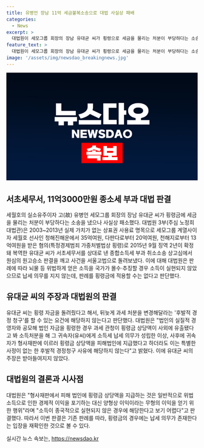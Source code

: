 ```yaml
---
title: 유병언 장남 11억 세금불복소송으로 대법 사실상 패배
categories:
  - News
excerpt: >
  대법원이 세모그룹 회장의 장남 유대균 씨가 횡령으로 세금을 물리는 처분이 부당하다는 소송에서 패소 판결을 내렸다. 유씨는 2015년 징역 2년을 선고받아 복역한 후 세무조사를 받고 11억3000만원의 종합소득세를 부과받았는데, 이미 일부 횡령금을 반환한 상황임에도 과세 당국이 이를 고려하지 않았다고 주장했다. 그러나 대법원은 횡령금 반환으로 세금 부과를 취소할 수 없다고 판단했다.
feature_text: >
  대법원이 세모그룹 회장의 장남 유대균 씨가 횡령으로 세금을 물리는 처분이 부당하다는 소송에서 패소 판결을 내렸다. 유씨는 2015년 징역 2년을 선고받아 복역한 후 세무조사를 받고 11억3000만원의 종합소득세를 부과받았는데, 이미 일부 횡령금을 반환한 상황임에도 과세 당국이 이를 고려하지 않았다고 주장했다. 그러나 대법원은 횡령금 반환으로 세금 부과를 취소할 수 없다고 판단했다.
image: '/assets/img/newsdao_breakingnews.jpg'
---
```


<p><img src="/assets/img/newsdao_breakingnews.jpg" alt="bookingtag 속보" /></p>

<h2 data-ke-size="size26">서초세무서, 11억3000만원 종소세 부과 대법 판결</h2>

<p data-ke-size="size16">세월호의 실소유주이자 고(故) 유병언 세모그룹 회장의 장남 유대균 씨가 횡령금에 세금을 물리는 처분이 부당하다는 소송을 냈으나 사실상 패소했다. 대법원 3부(주심 노정희 대법관)은 2003~2013년 실제 가치가 없는 상표권 사용료 명목으로 세모그룹 계열사이자 세월호 선사인 청해진해운에서 35억여원, 다판다로부터 20억여원, 천해지로부터 13억여원을 받은 혐의(특정경제범죄 가중처벌법상 횡령)로 2015년 9월 징역 2년이 확정돼 복역한 유대균 씨가 서초세무서를 상대로 낸 종합소득세 부과 취소소송 상고심에서 원심의 원고승소 판결을 깨고 사건을 서울고법으로 돌려보냈다. 이에 대해 대법원은 판례에 따라 뇌물 등 위법하게 얻은 소득을 국가가 몰수·추징할 경우 소득이 실현되지 않았으므로 납세 의무를 지지 않는데, 판례를 횡령금에 적용할 수는 없다고 판단했다.</p>

<h2 data-ke-size="size26">유대균 씨의 주장과 대법원의 판결</h2>

<p data-ke-size="size16">유대균 씨는 횡령 자금을 돌려줬다고 해서, 뒤늦게 과세 처분을 변경해달라는 '후발적 경정 청구'를 할 수 있는 요건에 해당하지 않는다고 판단했다. 대법원은 "법인의 실질적 경영자와 공모해 법인 자금을 횡령한 경우 과세 관청이 횡령금 상당액이 사외에 유출됐다고 봐 소득처분을 해 그 귀속자(유씨)에게 소득세 납세 의무가 성립한 이상, 사후에 귀속자가 형사재판에 이르러 횡령금 상당액을 피해법인에 지급했다고 하더라도 이는 특별한 사정이 없는 한 후발적 경정청구 사유에 해당하지 않는다"고 밝혔다. 이에 유대균 씨의 주장은 받아들여지지 않았다.</p>

<h2 data-ke-size="size26">대법원의 결론과 시사점</h2>

<p data-ke-size="size16">대법원은 "형사재판에서 피해 법인에 횡령금 상당액을 지급하는 것은 일반적으로 위법 소득으로 인한 경제적 이익을 포기하는 대신 양형상 이익이라는 무형의 이익을 얻기 위한 행위"라며 "소득이 종국적으로 실현되지 않은 경우에 해당한다고 보기 어렵다"고 판결했다. 따라서 이번 판결은 기존 판례를 따라, 횡령금의 경우에는 납세 의무가 존재한다는 입장을 재확인한 것으로 볼 수 있다.</p>
실시간 뉴스 속보는, <a href="https://newsdao.kr" rel="dofollow">https://newsdao.kr</a>



